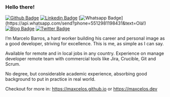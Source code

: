 ### Hello there!

[![Github Badge](https://img.shields.io/badge/-Github-000?style=flat-square&logo=Github&logoColor=white&link=https://github.com/maxcelos)](https://github.com/maxcelos)
[![Linkedin Badge](https://img.shields.io/badge/-LinkedIn-blue?style=flat-square&logo=Linkedin&logoColor=white&link=https://www.linkedin.com/in/maxcelos/)](https://www.linkedin.com/in/marcelobarrosdasilva/)
[![Whatsapp Badge](https://img.shields.io/badge/-Whatsapp-4CA143?style=flat-square&labelColor=4CA143&logo=whatsapp&logoColor=white&link=https://api.whatsapp.com/send?phone=5517996784887&text=Olá!)](https://api.whatsapp.com/send?phone=5512981198431&text=Olá!)
[![Blog Badge](https://img.shields.io/badge/Blog-maxcelos.dev-black)](https://maxcelos.dev)
[![Twitter Badge](https://img.shields.io/badge/-Twitter-1ca0f1?style=flat-square&labelColor=1ca0f1&logo=twitter&logoColor=white&link=https://twitter.com/maxcelos)](https://twitter.com/maxcelos)


I’m Marcelo Barros, a hard worker building his career and personal image as a good developer, striving for excellence. This is me, as simple as I can say.

Available for remote and in local jobs in any country. Experience on manage developer remote team with commercial tools like Jira, Crucible, Git and Scrum.

No degree, but considerable academic experience, absorbing good background to put in practice in real world.

Checkout for more in: https://maxcelos.github.io or https://maxcelos.dev
